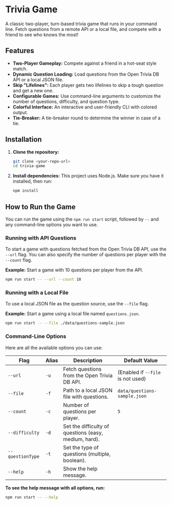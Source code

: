 # Trivia Game

A classic two-player, turn-based trivia game that runs in your command line. Fetch questions from a remote API or a local file, and compete with a friend to see who knows the most!

## Features

- **Two-Player Gameplay:** Compete against a friend in a hot-seat style match.
- **Dynamic Question Loading:** Load questions from the Open Trivia DB API or a local JSON file.
- **Skip "Lifelines":** Each player gets two lifelines to skip a tough question and get a new one.
- **Configurable Games:** Use command-line arguments to customize the number of questions, difficulty, and question type.
- **Colorful Interface:** An interactive and user-friendly CLI with colored output.
- **Tie-Breaker:** A tie-breaker round to determine the winner in case of a tie.

## Installation

1.  **Clone the repository:**

    ```bash
    git clone <your-repo-url>
    cd trivia-game
    ```

2.  **Install dependencies:**
    This project uses Node.js. Make sure you have it installed, then run:
    ```bash
    npm install
    ```

## How to Run the Game

You can run the game using the `npm run start` script, followed by `--` and any command-line options you want to use.

### Running with API Questions

To start a game with questions fetched from the Open Trivia DB API, use the `--url` flag. You can also specify the number of questions per player with the `--count` flag.

**Example:** Start a game with 10 questions per player from the API.

```bash
npm run start -- --url --count 10
```

### Running with a Local File

To use a local JSON file as the question source, use the `--file` flag.

**Example:** Start a game using a local file named `questions.json`.

```bash
npm run start -- --file ./data/questions-sample.json
```

### Command-Line Options

Here are all the available options you can use:

| Flag | Alias | Description | Default Value |
| --- | --- | --- | --- |
| `--url` | `-u` | Fetch questions from the Open Trivia DB API. | (Enabled if `--file` is not used) |
| `--file` | `-f` | Path to a local JSON file with questions. | `data/questions-sample.json` |
| `--count` | `-c` | Number of questions per player. | `5` |
| `--difficulty` | `-d` | Set the difficulty of questions (easy, medium, hard). | |
| `--questionType` | `-t` | Set the type of questions (multiple, boolean). | |
| `--help` | `-h` | Show the help message. | |

**To see the help message with all options, run:**

```bash
npm run start -- --help
```
